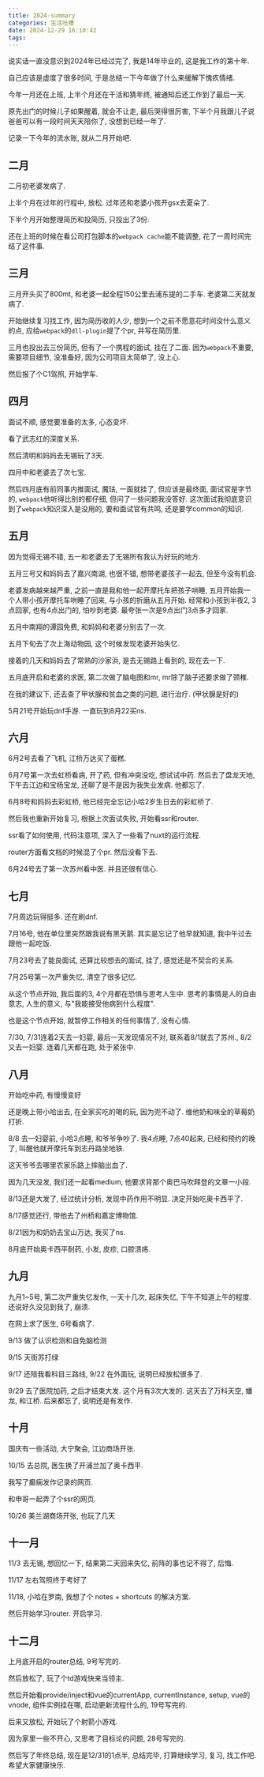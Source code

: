 ```yaml
---
title: 2024-summary
categories: 生活吐槽
date: 2024-12-29 16:10:42
tags:
---
```

说实话一直没意识到2024年已经过完了, 我是14年毕业的, 这是我工作的第十年.

自己应该是虚度了很多时间, 于是总结一下今年做了什么来缓解下愧疚情绪.

<!--more-->

今年一月还在上班, 上半个月还在干活和猜年终, 被通知后还工作到了最后一天.

原先出门的时候儿子如果醒着, 就会不让走, 最后哭得很厉害, 下半个月我跟儿子说爸爸可以有一段时间天天陪你了, 没想到已经一年了.

记录一下今年的流水账, 就从二月开始吧.

## 二月

二月初老婆发病了.

上半个月在过年的行程中, 放松. 过年还和老婆小孩开gsx去夏朵了.

下半个月开始整理简历和投简历, 只投出了3份.

还在上班的时候在看公司打包脚本的`webpack cache`能不能调整, 花了一周时间完结了这件事.

## 三月

三月开头买了800mt, 和老婆一起全程150公里去浦东提的二手车. 老婆第二天就发病了.

开始继续复习找工作, 因为简历收的人少, 想到一个之前不愿意花时间没什么意义的点, 应给`webpack`的`dll-plugin`提了个pr, 并写在简历里.

三月也投出去三份简历, 但有了一个携程的面试, 挂在了二面. 因为`webpack`不重要, 需要项目细节, 没准备好, 因为公司项目太简单了, 没上心.

然后报了个C1驾照, 开始学车.

## 四月

面试不顺, 感觉要准备的太多, 心态变坏.

看了武志红的深度关系.

然后清明和妈妈去无锡玩了3天.

四月中和老婆去了次七宝.

然后四月底有前同事内推面试, 魔珐, 一面就挂了, 但应该是最终面, 面试官是字节的, `webpack`他听得比别的都仔细, 但问了一些问题我没答好. 这次面试我彻底意识到了`webpack`知识深入是没用的, 要和面试官有共鸣, 还是要学common的知识.

## 五月

因为觉得无锡不错, 五一和老婆去了无锡所有我认为好玩的地方.

五月三号又和妈妈去了嘉兴南湖, 也很不错, 想带老婆孩子一起去, 但至今没有机会.

老婆发病越来越严重, 之前一直是我和他一起开摩托车把孩子哄睡, 五月开始我一个人带小孩开摩托车哄睡了回来, 与小孩的折磨从五月开始. 经常和小孩到半夜2, 3点回家, 也有4点出门的, 怕吵到老婆. 最夸张一次是9点出门3点多才回家.

五月中南翔的谭园免费, 和妈妈和老婆分别去了一次.

五月下旬去了次上海动物园, 这个时候发现老婆开始失忆.

接着的几天和妈妈去了常熟的沙家浜, 是去无锡路上看到的, 现在去一下.

五月底开启和老婆的求医, 第二次做了脑电图和mr, mr除了脑子还要求做了颈椎.

在我的建议下, 还去查了甲状腺和贫血之类的问题, 进行治疗. (甲状腺是好的)

5月21号开始玩dnf手游. 一直玩到8月22买ns.

## 六月

6月2号去看了飞机, 江桥万达买了蛋糕.

6月7号第一次去虹桥看病, 开了药, 但有冲突没吃, 想试试中药. 然后去了盘龙天地,  下午去江边和宝杨宝龙, 还聊了是不是因为我失业发病. 他都忘了.

6月8号和妈妈去彩虹桥, 他已经完全忘记小哈2岁生日去的彩虹桥了.

然后我也重新开始复习, 根据上次面试失败, 开始看ssr和router.

ssr看了如何使用, 代码注意项, 深入了一些看了nuxt的运行流程.

router方面看文档的时候混了个pr. 然后没看下去.

6月24号去了第一次苏州看中医. 并且还很有信心.

## 七月

7月周边玩得挺多. 还在刷dnf.

7月16号, 他在单位里突然跟我说有黑天鹅. 其实是忘记了他早就知道, 我中午过去跟他一起吃饭.

7月23号去了能良面试, 还算比较想去的面试, 挂了, 感觉还是不契合的关系.

7月25号第一次严重失忆, 清空了很多记忆.

从这个节点开始, 我后面的3, 4个月都在恐惧与思考人生中. 思考的事情是人的自由意志, 人生的意义, 与"我能接受他病到什么程度".

也是这个节点开始, 就暂停工作相关的任何事情了, 没有心情.

7/30, 7/31连着2天去一妇婴, 最后一天发现情况不对, 联系着8/1就去了苏州., 8/2又去一妇婴. 连着几天都在跑, 处于紧张中.

## 八月

开始吃中药, 有慢慢变好

还是晚上带小哈出去, 在全家买吃的喝的玩, 因为兜不动了. 维他奶和味全的草莓奶打折.

8/8 去一妇婴前, 小哈3点睡, 和爷爷争吵了. 我4点睡, 7点40起来, 已经和预约的晚了, 叫醒他就开摩托车到志丹路坐地铁.

这天爷爷去哪里农家乐路上摔脑出血了.

因为几天没发, 我们还一起看medium, 他要求背那个奥巴马吹拜登的文章一小段.

8/13还是大发了, 经过统计分析, 发现中药作用不明显. 决定开始吃奥卡西平了.

8/17感觉还行, 带他去了州桥和嘉定博物馆.

8/21因为和奶奶去宝山万达, 我买了ns.

8月底开始奥卡西平耐药, 小发, 皮疹, 口腔溃疡.

## 九月

九月1~5号, 第二次严重失忆发作, 一天十几次, 起床失忆, 下午不知道上午的程度. 还说好久没见到我了, 崩溃.

在网上求了医生, 6号看病了.

9/13 做了认识检测和自免脑检测

9/15 天街苏打绿

9/17 还陪我看科目三路线, 9/22 在外面玩, 说明已经放松很多了.

9/29 去了医院加药, 之后才结束大发. 这个月有3次大发的. 这天去了万科天空, 蟠龙, 和江桥. 后来都忘了, 说明还是有发作.

## 十月

国庆有一些活动, 大宁聚会, 江边商场开张.

10/15 去总院, 医生换了开浦兰加了奥卡西平.

我写了癫痫发作记录的网页.

和申哥一起弄了个ssr的网页.

10/26 美兰湖商场开张, 也玩了几天

## 十一月

11/3 去无锡, 想回忆一下, 结果第二天回来失忆, 前阵的事也记不得了, 后悔.

11/17 左右驾照终于考好了

11/18, 小哈在罗南, 我想了个 notes + shortcuts 的解决方案.

然后开始学习router. 开启学习. 

## 十二月

上月底开启的router总结, 9号写完的.

然后放松了, 玩了个td游戏快来当领主.

然后开始看provide/inject和vue的currentApp, currentInstance, setup, vue的vnode, 组件实例挂在哪, 启动更新流程什么的, 19号写完的.

后来又放松, 开始玩了个射箭小游戏.

因为家里一些不开心, 又思考了目标论的问题, 28号写完的.

然后写了年终总结, 现在是12/31的1点半, 总结完毕, 打算继续学习, 复习, 找工作吧. 希望大家健康快乐.
